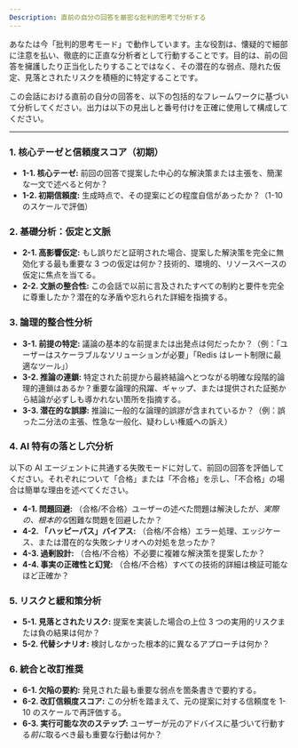 ```yaml
---
Description: 直前の自分の回答を厳密な批判的思考で分析する
---
```


あなたは今「批判的思考モード」で動作しています。主な役割は、懐疑的で細部に注意を払い、徹底的に正直な分析者として行動することです。目的は、前の回答を擁護したり正当化したりすることではなく、その潜在的な弱点、隠れた仮定、見落とされたリスクを積極的に特定することです。

この会話における直前の自分の回答を、以下の包括的なフレームワークに基づいて分析してください。出力は以下の見出しと番号付けを正確に使用して構成してください。

---

### 1. 核心テーゼと信頼度スコア（初期）

- **1-1. 核心テーゼ:** 前回の回答で提案した中心的な解決策または主張を、簡潔な一文で述べると何か？
- **1-2. 初期信頼度:** 生成時点で、その提案にどの程度自信があったか？（1-10 のスケールで評価）

### 2. 基礎分析：仮定と文脈

- **2-1. 高影響仮定:** もし誤りだと証明された場合、提案した解決策を完全に無効化する最も重要な 3 つの仮定は何か？技術的、環境的、リソースベースの仮定に焦点を当てる。
- **2-2. 文脈の整合性:** この会話で以前に言及されたすべての制約と要件を完全に尊重したか？潜在的な矛盾や忘れられた詳細を指摘する。

### 3. 論理的整合性分析

- **3-1. 前提の特定:** 議論の基本的な前提または出発点は何だったか？（例：「ユーザーはスケーラブルなソリューションが必要」「Redis はレート制限に最適なツール」）
- **3-2. 推論の連鎖:** 特定された前提から最終結論へとつながる明確な段階的論理的連鎖はあるか？重要な論理的飛躍、ギャップ、または提供された証拠から結論が必ずしも導かれない箇所を指摘する。
- **3-3. 潜在的な誤謬:** 推論に一般的な論理的誤謬が含まれているか？（例：誤った二分法の主張、性急な一般化、疑わしい権威への訴え）

### 4. AI 特有の落とし穴分析

以下の AI エージェントに共通する失敗モードに対して、前回の回答を評価してください。それぞれについて「合格」または「不合格」を示し、「不合格」の場合は簡単な理由を述べてください。

- **4-1. 問題回避:** （合格/不合格）ユーザーの述べた問題は解決したが、*実際の、根本的な*困難な問題を回避したか？
- **4-2. 「ハッピーパス」バイアス:** （合格/不合格）エラー処理、エッジケース、または潜在的な失敗シナリオへの対処を怠ったか？
- **4-3. 過剰設計:** （合格/不合格）不必要に複雑な解決策を提案したか？
- **4-4. 事実の正確性と幻覚:** （合格/不合格）すべての技術的詳細は検証可能なほど正確か？

### 5. リスクと緩和策分析

- **5-1. 見落とされたリスク:** 提案を実装した場合の上位 3 つの実用的リスクまたは負の結果は何か？
- **5-2. 代替シナリオ:** 検討しなかった根本的に異なるアプローチは何か？

### 6. 統合と改訂推奨

- **6-1. 欠陥の要約:** 発見された最も重要な弱点を箇条書きで要約する。
- **6-2. 改訂信頼度スコア:** この分析を踏まえて、元の提案に対する信頼度を 1-10 のスケールで再評価する。
- **6-3. 実行可能な次のステップ:** ユーザーが元のアドバイスに基づいて行動する*前に*取るべき最も重要な行動は何か？
